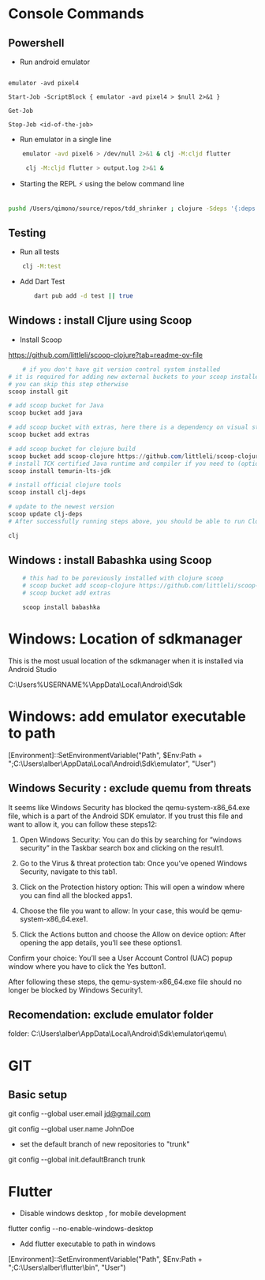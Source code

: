 # Console Commands

## Powershell

- Run android emulator

```ps2

emulator -avd pixel4

Start-Job -ScriptBlock { emulator -avd pixel4 > $null 2>&1 }

Get-Job

Stop-Job <id-of-the-job>
```


- Run emulator in a single line

```bash
    emulator -avd pixel6 > /dev/null 2>&1 & clj -M:cljd flutter

     clj -M:cljd flutter > output.log 2>&1 &

```

- Starting the REPL ⚡️ using the below command line

```bash
        
pushd /Users/qimono/source/repos/tdd_shrinker ; clojure -Sdeps '{:deps {nrepl/nrepl {:mvn/version,"1.0.0"},cider/cider-nrepl {:mvn/version,"0.28.5"}}}' -M:cljd ; popd

```

## Testing

- Run all tests

```bash
    clj -M:test 
```

- Add Dart Test

    ```bash
        dart pub add -d test || true 
    ```

## Windows : install Cljure using Scoop

- Install Scoop

https://github.com/littleli/scoop-clojure?tab=readme-ov-file

```ps1
    # if you don't have git version control system installed
# it is required for adding new external buckets to your scoop installer
# you can skip this step otherwise
scoop install git

# add scoop bucket for Java
scoop bucket add java

# add scoop bucket with extras, here there is a dependency on visual studio redistributable 'extras/vcredist2022'
scoop bucket add extras

# add scoop bucket for clojure build
scoop bucket add scoop-clojure https://github.com/littleli/scoop-clojure
# install TCK certified Java runtime and compiler if you need to (optional)
scoop install temurin-lts-jdk

# install official clojure tools
scoop install clj-deps

# update to the newest version
scoop update clj-deps
# After successfully running steps above, you should be able to run Clojure with following:

clj

```

## Windows : install Babashka using Scoop

```ps1
    # this had to be poreviously installed with clojure scoop 
    # scoop bucket add scoop-clojure https://github.com/littleli/scoop-clojure
    # scoop bucket add extras

    scoop install babashka
```
# Windows: Location of sdkmanager

This is the most usual location of the sdkmanager when it is installed via Android Studio

C:\Users\%USERNAME%\AppData\Local\Android\Sdk

# Windows: add emulator executable to path

[Environment]::SetEnvironmentVariable("Path", $Env:Path + ";C:\Users\alber\AppData\Local\Android\Sdk\emulator", "User")

## Windows Security : exclude quemu from threats

It seems like Windows Security has blocked the qemu-system-x86_64.exe file, which is a part of the Android SDK emulator. If you trust this file and want to allow it, you can follow these steps12:

1. Open Windows Security: You can do this by searching for “windows security” in the Taskbar search box and clicking on the result1.

2. Go to the Virus & threat protection tab: Once you’ve opened Windows Security, navigate to this tab1.

3. Click on the Protection history option: This will open a window where you can find all the blocked apps1.

4. Choose the file you want to allow: In your case, this would be qemu-system-x86_64.exe1.

5. Click the Actions button and choose the Allow on device option: After opening the app details, you’ll see these options1.

Confirm your choice: You’ll see a User Account Control (UAC) popup window where you have to click the Yes button1.

After following these steps, the qemu-system-x86_64.exe file should no longer be blocked by Windows Security1.

## Recomendation: exclude emulator folder

folder: C:\Users\alber\AppData\Local\Android\Sdk\emulator\qemu\


# GIT

## Basic setup

 git config --global user.email jd@gmail.com

 git config --global user.name JohnDoe

 - set the default branch of new repositories to "trunk"

 git config --global init.defaultBranch trunk

# Flutter

- Disable windows desktop , for mobile development

flutter config --no-enable-windows-desktop

- Add flutter executable to path in windows

[Environment]::SetEnvironmentVariable("Path", $Env:Path + ";C:\Users\alber\flutter\bin", "User")
